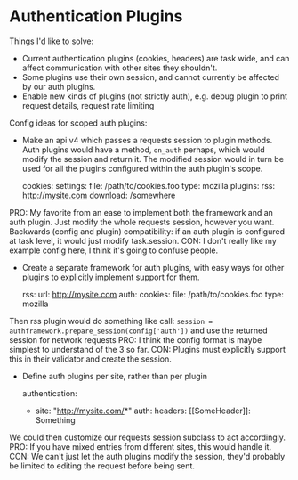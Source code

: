 # Authentication Plugins

Things I'd like to solve:
- Current authentication plugins (cookies, headers) are task wide, and can affect communication with other sites they shouldn't.
- Some plugins use their own session, and cannot currently be affected by our auth plugins.
- Enable new kinds of plugins (not strictly auth), e.g. debug plugin to print request details, request rate limiting

Config ideas for scoped auth plugins:

- Make an api v4 which passes a requests session to plugin methods. Auth plugins would have a method, `on_auth` perhaps, which would modify the session and return it. The modified session would in turn be used for all the plugins configured within the auth plugin's scope.

    cookies:
      settings:
        file: /path/to/cookies.foo
        type: mozilla
      plugins:
        rss: http://mysite.com
        download: /somewhere

PRO: My favorite from an ease to implement both the framework and an auth plugin. Just modify the whole requests session, however you want. Backwards (config and plugin) compatibility: if an auth plugin is configured at task level, it would just modify task.session. CON: I don't really like my example config here, I think it's going to confuse people.
- Create a separate framework for auth plugins, with easy ways for other plugins to explicitly implement support for them.

    rss:
      url: http://mysite.com
      auth:
        cookies:
          file: /path/to/cookies.foo
          type: mozilla

Then rss plugin would do something like call: `session = authframework.prepare_session(config['auth'])` and use the returned session for network requests
PRO: I think the config format is maybe simplest to understand of the 3 so far. CON: Plugins must explicitly support this in their validator and create the session.
- Define auth plugins per site, rather than per plugin

    authentication:
    - site: "http://mysite.com/*"
      auth:
        headers:
          [[SomeHeader]]: Something

We could then customize our requests session subclass to act accordingly. PRO: If you have mixed entries from different sites, this would handle it. CON: We can't just let the auth plugins modify the session, they'd probably be limited to editing the request before being sent.
